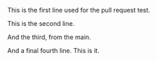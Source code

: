 This is the first line used for the pull request test.

This is the second line.

And the third, from the main.

And a final fourth line. This is it.
